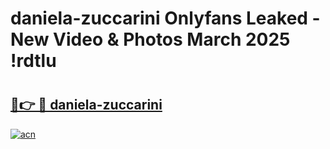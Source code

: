# daniela-zuccarini Onlyfans Leaked - New Video & Photos March 2025 !rdtlu

# <h2><a href="https://cvvp3v.iuczelnia.edu.pl?title=daniela-zuccarini&ref=rdtlu">🔗👉 🔴 daniela-zuccarini</a></h2>

[![acn](https://github.com/user-attachments/assets/0f9c940e-d8b0-45ae-aac7-cd30a18b3e1c)](https://cvvp3v.iuczelnia.edu.pl?title=daniela-zuccarini&ref=rdtlu)

